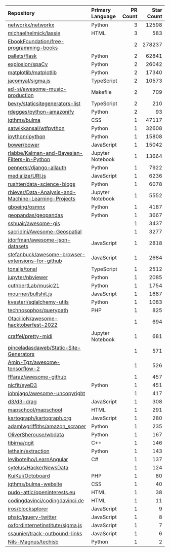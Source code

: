 | Repository | Primary Language | PR Count | Star Count |
| :-- | :-- | --: | --: |
| [networkx/networkx](https://github.com/networkx/networkx) | Python | 3 | 12598 |
| [michaelhelmick/lassie](https://github.com/michaelhelmick/lassie) | HTML | 3 | 583 |
| [EbookFoundation/free-programming-books](https://github.com/EbookFoundation/free-programming-books) |  | 2 | 278237 |
| [pallets/flask](https://github.com/pallets/flask) | Python | 2 | 62841 |
| [explosion/spaCy](https://github.com/explosion/spaCy) | Python | 2 | 26042 |
| [matplotlib/matplotlib](https://github.com/matplotlib/matplotlib) | Python | 2 | 17340 |
| [jacomyal/sigma.js](https://github.com/jacomyal/sigma.js) | TypeScript | 2 | 10573 |
| [ad-si/awesome-music-production](https://github.com/ad-si/awesome-music-production) | Makefile | 2 | 709 |
| [bevry/staticsitegenerators-list](https://github.com/bevry/staticsitegenerators-list) | TypeScript | 2 | 210 |
| [rdegges/python-amazonify](https://github.com/rdegges/python-amazonify) | Python | 2 | 93 |
| [jgthms/bulma](https://github.com/jgthms/bulma) | CSS | 1 | 47117 |
| [satwikkansal/wtfpython](https://github.com/satwikkansal/wtfpython) | Python | 1 | 32608 |
| [ipython/ipython](https://github.com/ipython/ipython) | Python | 1 | 15808 |
| [bower/bower](https://github.com/bower/bower) | JavaScript | 1 | 15042 |
| [rlabbe/Kalman-and-Bayesian-Filters-in-Python](https://github.com/rlabbe/Kalman-and-Bayesian-Filters-in-Python) | Jupyter Notebook | 1 | 13664 |
| [pennersr/django-allauth](https://github.com/pennersr/django-allauth) | Python | 1 | 7922 |
| [medialize/URI.js](https://github.com/medialize/URI.js) | JavaScript | 1 | 6236 |
| [rushter/data-science-blogs](https://github.com/rushter/data-science-blogs) | Python | 1 | 6078 |
| [rhiever/Data-Analysis-and-Machine-Learning-Projects](https://github.com/rhiever/Data-Analysis-and-Machine-Learning-Projects) | Jupyter Notebook | 1 | 5552 |
| [gboeing/osmnx](https://github.com/gboeing/osmnx) | Python | 1 | 4187 |
| [geopandas/geopandas](https://github.com/geopandas/geopandas) | Python | 1 | 3667 |
| [sshuair/awesome-gis](https://github.com/sshuair/awesome-gis) |  | 1 | 3437 |
| [sacridini/Awesome-Geospatial](https://github.com/sacridini/Awesome-Geospatial) |  | 1 | 3277 |
| [jdorfman/awesome-json-datasets](https://github.com/jdorfman/awesome-json-datasets) | JavaScript | 1 | 2818 |
| [stefanbuck/awesome-browser-extensions-for-github](https://github.com/stefanbuck/awesome-browser-extensions-for-github) | JavaScript | 1 | 2684 |
| [tonaljs/tonal](https://github.com/tonaljs/tonal) | TypeScript | 1 | 2512 |
| [jupyter/nbviewer](https://github.com/jupyter/nbviewer) | Python | 1 | 2085 |
| [cuthbertLab/music21](https://github.com/cuthbertLab/music21) | Python | 1 | 1754 |
| [mourner/bullshit.js](https://github.com/mourner/bullshit.js) | JavaScript | 1 | 1687 |
| [kvesteri/sqlalchemy-utils](https://github.com/kvesteri/sqlalchemy-utils) | Python | 1 | 1083 |
| [technosophos/querypath](https://github.com/technosophos/querypath) | PHP | 1 | 825 |
| [OtacilioN/awesome-hacktoberfest-2022](https://github.com/OtacilioN/awesome-hacktoberfest-2022) |  | 1 | 694 |
| [craffel/pretty-midi](https://github.com/craffel/pretty-midi) | Jupyter Notebook | 1 | 681 |
| [pinceladasdaweb/Static-Site-Generators](https://github.com/pinceladasdaweb/Static-Site-Generators) |  | 1 | 571 |
| [Amin-Tgz/awesome-tensorflow-2](https://github.com/Amin-Tgz/awesome-tensorflow-2) |  | 1 | 526 |
| [fffaraz/awesome-github](https://github.com/fffaraz/awesome-github) |  | 1 | 457 |
| [nicfit/eyeD3](https://github.com/nicfit/eyeD3) | Python | 1 | 451 |
| [johnjago/awesome-uncopyright](https://github.com/johnjago/awesome-uncopyright) |  | 1 | 417 |
| [d3/d3-drag](https://github.com/d3/d3-drag) | JavaScript | 1 | 308 |
| [mapschool/mapschool](https://github.com/mapschool/mapschool) | HTML | 1 | 291 |
| [kartograph/kartograph.org](https://github.com/kartograph/kartograph.org) | JavaScript | 1 | 280 |
| [adamlwgriffiths/amazon_scraper](https://github.com/adamlwgriffiths/amazon_scraper) | Python | 1 | 235 |
| [OliverSherouse/wbdata](https://github.com/OliverSherouse/wbdata) | Python | 1 | 167 |
| [tibirna/qgit](https://github.com/tibirna/qgit) | C++ | 1 | 146 |
| [lethain/extraction](https://github.com/lethain/extraction) | Python | 1 | 143 |
| [levibotelho/LearnAngular](https://github.com/levibotelho/LearnAngular) | C# | 1 | 137 |
| [sytelus/HackerNewsData](https://github.com/sytelus/HackerNewsData) |  | 1 | 124 |
| [KuiKui/Octoboard](https://github.com/KuiKui/Octoboard) | PHP | 1 | 80 |
| [jgthms/bulma-website](https://github.com/jgthms/bulma-website) | CSS | 1 | 40 |
| [pudo-attic/openinterests.eu](https://github.com/pudo-attic/openinterests.eu) | HTML | 1 | 38 |
| [codingdavinci/codingdavinci.de](https://github.com/codingdavinci/codingdavinci.de) | HTML | 1 | 11 |
| [iros/blocksplorer](https://github.com/iros/blocksplorer) | JavaScript | 1 | 9 |
| [phstc/jquery-twitter](https://github.com/phstc/jquery-twitter) | JavaScript | 1 | 8 |
| [oxfordinternetinstitute/sigma.js](https://github.com/oxfordinternetinstitute/sigma.js) | JavaScript | 1 | 7 |
| [ssaunier/track-outbound-links](https://github.com/ssaunier/track-outbound-links) | JavaScript | 1 | 6 |
| [Nils-Magnus/techisb](https://github.com/Nils-Magnus/techisb) | Python | 1 | 2 |
